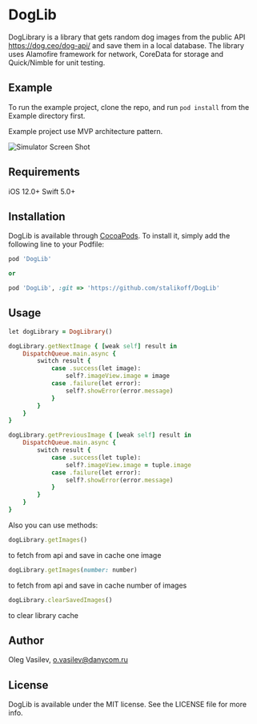 # DogLib

DogLibrary is a library that gets random dog images from the public API https://dog.ceo/dog-api/ and save them in a local database.
The library uses Alamofire framework for network, CoreData for storage and Quick/Nimble for unit testing.

## Example

To run the example project, clone the repo, and run `pod install` from the Example directory first.

Example project use MVP architecture pattern.

![Simulator Screen Shot](https://user-images.githubusercontent.com/9357445/209521480-d35edf91-42ff-491d-a88d-ace38878f46b.png)

## Requirements

iOS 12.0+
Swift 5.0+

## Installation

DogLib is available through [CocoaPods](https://cocoapods.org). To install
it, simply add the following line to your Podfile:

```ruby
pod 'DogLib'

or

pod 'DogLib', :git => 'https://github.com/stalikoff/DogLib'

```

## Usage 
```ruby
let dogLibrary = DogLibrary()

dogLibrary.getNextImage { [weak self] result in
    DispatchQueue.main.async {
        switch result {
            case .success(let image):
                self?.imageView.image = image
            case .failure(let error):
                self?.showError(error.message)
            }
        }
    }
}

dogLibrary.getPreviousImage { [weak self] result in
    DispatchQueue.main.async {
        switch result {
            case .success(let tuple):
                self?.imageView.image = tuple.image
            case .failure(let error):
                self?.showError(error.message)
            }
        }
    }
}


```
Also you can use methods: 

```ruby
dogLibrary.getImages()
```
to fetch from api and save in cache one image 

```ruby
dogLibrary.getImages(number: number)
```
to fetch from api and save in cache number of images 

```ruby
dogLibrary.clearSavedImages()
```
to clear library cache 


## Author

Oleg Vasilev, o.vasilev@danycom.ru

## License

DogLib is available under the MIT license. See the LICENSE file for more info.
